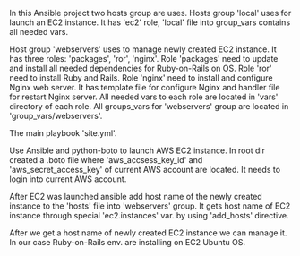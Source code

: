In this Ansible project two hosts group are uses.
Hosts group 'local' uses for launch an EC2 instance. It has 'ec2' role, 'local' file into group_vars contains all needed
vars.

Host group 'webservers' uses to manage newly created EC2 instance. It has three roles: 'packages', 'ror', 'nginx'.
Role 'packages' need to update and install all needed dependencies for Ruby-on-Rails on OS.
Role 'ror' need to install Ruby and Rails.
Role 'nginx' need to install and configure Nginx web server. It has template file for configure Nginx and handler file
for restart Nginx server.
All needed vars to each role are located in 'vars' directory of each role. All groups_vars for 'webservers' group are
located in 'group_vars/webservers'.

The main playbook 'site.yml'.


Use Ansible and python-boto to launch AWS EC2 instance.
In root dir created a .boto file where 'aws_accsess_key_id' and 'aws_secret_access_key' of current AWS account are
located.
It needs to login into current AWS account.

After EC2 was launched ansible add host name of the newly created instance to the 'hosts' file into 'webservers' group.
It gets host name of EC2 instance through special 'ec2.instances' var. by using 'add_hosts' directive.

After we get a host name of newly created EC2 instance we can manage it.
In our case Ruby-on-Rails env. are installing on EC2 Ubuntu OS.
